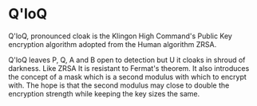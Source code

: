 # Q'loQ

Q'loQ, pronounced cloak is the Klingon High Command's Public Key encryption algorithm adopted from the Human algorithm ZRSA.

Q'loQ leaves P, Q, A and B open to detection but U it cloaks in shroud of darkness.  Like ZRSA It is resistant to Fermat's theorem.  It also introduces the concept of a mask which is a second modulus with which to encrypt with.  The hope is that the second modulus may close to double the encryption strength while keeping the key sizes the same.

